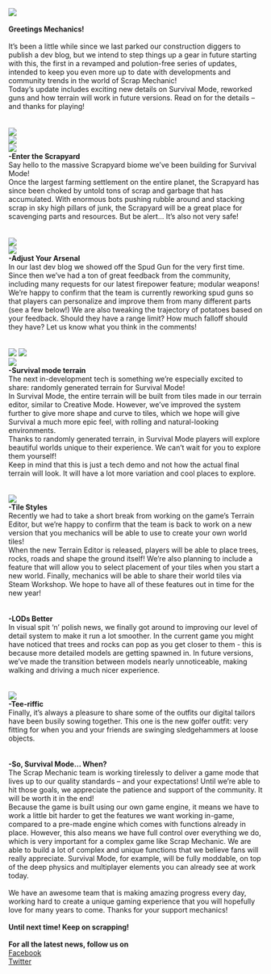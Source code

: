 ![](https://i.imgur.com/RAtFU7I.png)<br/>
<br/>
**Greetings Mechanics!**<br/>
<br/>
It’s been a little while since we last parked our construction diggers to publish a dev blog, but we intend to step things up a gear in future starting with this, the first in a revamped and polution-free series of updates, intended to keep you even more up to date with developments and community trends in the world of Scrap Mechanic!<br/>
Today’s update includes exciting new details on Survival Mode, reworked guns and how terrain will work in future versions. Read on for the details – and thanks for playing!<br/>
<br/>
<br/>
![](https://i.imgur.com/zD6GQWY.png)<br/>
![](https://i.imgur.com/Z6w7uL2.png)<br/>
![](https://i.imgur.com/44Iqgrt.png)<br/>
**-Enter the Scrapyard**<br/>
Say hello to the massive Scrapyard biome we’ve been building for Survival Mode!<br/>
Once the largest farming settlement on the entire planet, the Scrapyard has since been choked by untold tons of scrap and garbage that has accumulated. With enormous bots pushing rubble around and stacking scrap in sky high pillars of junk, the Scrapyard will be a great place for scavenging parts and resources. But be alert… It’s also not very safe!<br/>
<br/>
<br/>
![](https://i.imgur.com/hAEWFt4.png)<br/>
![](https://i.imgur.com/X9a1lnB.gif)<br/>
**-Adjust Your Arsenal**<br/>
In our last dev blog we showed off the Spud Gun for the very first time. Since then we’ve had a ton of great feedback from the community, including many requests for our latest firepower feature; modular weapons!<br/>
We’re happy to confirm that the team is currently reworking spud guns so that players can personalize and improve them from many different parts (see a few below!) We are also tweaking the trajectory of potatoes based on your feedback. Should they have a range limit? How much falloff should they have? Let us know what you think in the comments!<br/>
<br/>
<br/>
![](https://i.imgur.com/ReJklaP.png) ![](https://i.imgur.com/2sbhrC2.gif)<br/>
![](https://i.imgur.com/sMJQ0QQ.gif)<br/>
**-Survival mode terrain**<br/>
The next in-development tech is something we’re especially excited to share: randomly generated terrain for Survival Mode! <br/>
In Survival Mode, the entire terrain will be built from tiles made in our terrain editor, similar to Creative Mode. However, we’ve improved the system further to give more shape and curve to tiles, which we hope will give Survival a much more epic feel, with rolling and natural-looking environments.<br/>
Thanks to randomly generated terrain, in Survival Mode players will explore beautiful worlds unique to their experience. We can’t wait for you to explore them yourself!<br/>
Keep in mind that this is just a tech demo and not how the actual final terrain will look. It will have a lot more variation and cool places to explore. <br/>
<br/>
<br/>
![](https://i.imgur.com/HphDMLG.png)<br/>
**-Tile Styles**<br/>
Recently we had to take a short break from working on the game’s Terrain Editor, but we’re happy to confirm that the team is back to work on a new version that you mechanics will be able to use to create your own world tiles!<br/>
When the new Terrain Editor is released, players will be able to place trees, rocks, roads and shape the ground itself! We’re also planning to include a feature that will allow you to select placement of your tiles when you start a new world. Finally, mechanics will be able to share their world tiles via Steam Workshop. We hope to have all of these features out in time for the new year!<br/>
<br/>
<br/>
**-LODs Better**<br/>
In visual spit ‘n’ polish news, we finally got around to improving our level of detail system to make it run a lot smoother. In the current game you might have noticed that trees and rocks can pop as you get closer to them - this is because more detailed models are getting spawned in. In future versions, we’ve made the transition between models nearly unnoticeable, making walking and driving a much nicer experience. <br/>
 <br/>
<br/>
![](https://i.imgur.com/ECGnUas.png)<br/>
**-Tee-riffic**<br/>
Finally, it’s always a pleasure to share some of the outfits our digital tailors have been busily sowing together. This one is the new golfer outfit: very fitting for when you and your friends are swinging sledgehammers at loose objects.  <br/>
<br/>
<br/>
**-So, Survival Mode… When?**<br/>
The Scrap Mechanic team is working tirelessly to deliver a game mode that lives up to our quality standards – and your expectations! Until we’re able to hit those goals, we appreciate the patience and support of the community. It will be worth it in the end!<br/>
Because the game is built using our own game engine, it means we have to work a little bit harder to get the features we want working in-game, compared to a pre-made engine which comes with functions already in place. However, this also means we have full control over everything we do, which is very important for a complex game like Scrap Mechanic. We are able to build a lot of complex and unique functions that we believe fans will really appreciate. Survival Mode, for example, will be fully moddable, on top of the deep physics and multiplayer elements you can already see at work today.<br/>
<br/>
We have an awesome team that is making amazing progress every day, working hard to create a unique gaming experience that you will hopefully love for many years to come. Thanks for your support mechanics! <br/>
<br/>
**Until next time! Keep on scrapping!**<br/>
<br/>
**For all the latest news, follow us on** <br/>
[Facebook](https://www.facebook.com/scrapmechanic/)<br/>
[Twitter](https://twitter.com/ScrapMechanic)